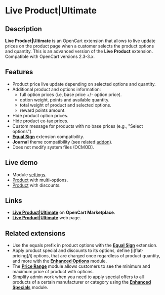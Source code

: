 # Live Product|Ultimate

## Description
**Live Product|Ultimate** is an OpenCart extension that allows to live update prices on the product page when a customer selects the product options and quantity. This is an advanced version of the **Live Product** extension.  
Compatible with OpenCart versions 2.3-3.x.

## Features
* Product price live update depending on selected options and quantity.
* Additional product and options information:
  - full option prices (i.e, base price +/- option price).
  - option weight, points and available quantity.
  - total weight of product and selected options.
  - reward points amount.
* Hide product option prices.
* Hide product ex-tax prices.
* Custom message for products with no base prices (e.g., "Select options").
* **[Equal Sign](https://www.opencart.com/index.php?route=marketplace/extension/info&extension_id=34383)** extension compatibility.
* **Journal** theme compatibility (see related [addon](../journal)).
* Does not modify system files (OCMOD).

## Live demo
* Module [settings](https://demo.ocmod.space/a/admin/index.php?route=extension/module/live_product).
* [Product](https://demo.ocmod.space/b/apple-cinema) with multi-options.
* [Product](https://demo.ocmod.space/b/iphone) with discounts.


## Links
* **[Live Product|Ultimate](https://www.opencart.com/index.php?route=marketplace/extension/info&extension_id=35460)** on **OpenCart Marketplace**.
* **[Live Product|Ultimate](https://www.ocmod.space/live-product--ultimate)** web page.

## Related extensions
* Use the equals prefix in product options with the **[Equal Sign](https://www.opencart.com/index.php?route=marketplace/extension/info&extension_id=34383)** extension.
* Apply product special and discounts to its options, define [i]flat-pricing[/i] options, that are charged once regardless of product quantity, and more with the **[Enhanced Options](https://www.opencart.com/index.php?route=marketplace/extension/info&extension_id=40391)** module.
* The **[Price Range](https://www.opencart.com/index.php?route=marketplace/extension/info&extension_id=38331)** module allows customers to see the minimum and maximum price of product with options.
* Simplify admin work when you need to apply special offers to all products of a certain manufacturer or category using the **[Enhanced Specials](https://www.opencart.com/index.php?route=marketplace/extension/info&extension_id=43136)** module.
